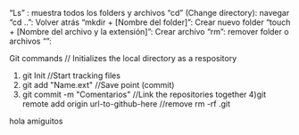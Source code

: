 “Ls” : muestra todos los folders y archivos
“cd” (Change directory): navegar 
“cd ..”: Volver atrás
“mkdir + [Nombre del folder]”: Crear nuevo folder
“touch + [Nombre del archivo y la extensión]”: Crear archivo
“rm”: remover folder o archivos
“”:

Git commands
// Initializes the local directory as a respository
1) git Init
//Start tracking files
2) git add "Name.ext"
//Save point (commit)
3) git commit -m "Comentarios"
//Link the repositories together
4)git remote add origin url-to-github-here
//remove 
rm -rf .git

hola amiguitos


